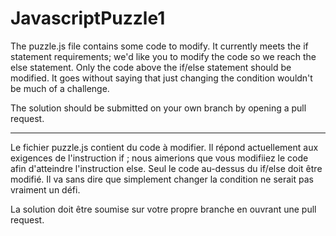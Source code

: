 # JavascriptPuzzle1

The puzzle.js file contains some code to modify. It currently meets the if statement requirements; we'd like you to modify the code so we reach the else statement.
Only the code above the if/else statement should be modified. It goes without saying that just changing the condition wouldn't be much of a challenge.

The solution should be submitted on your own branch by opening a pull request.

- - -

Le fichier puzzle.js contient du code à modifier. Il répond actuellement aux exigences de l'instruction if ; nous aimerions que vous modifiiez le code afin d'atteindre l'instruction else. Seul le code au-dessus du if/else doit être modifié. Il va sans dire que simplement changer la condition ne serait pas vraiment un défi.

La solution doit être soumise sur votre propre branche en ouvrant une pull request.
